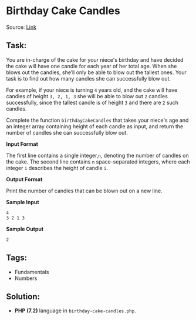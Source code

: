 # Birthday Cake Candles

Source: [Link](https://www.hackerrank.com/challenges/birthday-cake-candles/problem)

## Task:

You are in-charge of the cake for your niece's birthday and have decided the cake will have one candle for each year
of her total age. When she blows out the candles, she’ll only be able to blow out the tallest ones. 
Your task is to find out how many candles she can successfully blow out.

For example, if your niece is turning `4` years old, and the cake will have candles of height `3, 2, 1, 3` she will
be able to blow out `2` candles successfully, since the tallest candle is of height `3` and there are `2` such candles.

Complete the function `birthdayCakeCandles` that takes your niece's age and an integer array containing height
of each candle as input, and return the number of candles she can successfully blow out.

**Input Format**

The first line contains a single integer,`n`, denoting the number of candles on the cake.
The second line contains `n` space-separated integers, where each integer `i` describes the height of candle `i`.

**Output Format**

Print the number of candles that can be blown out on a new line.

**Sample Input**

```
4
3 2 1 3
```

**Sample Output**
```
2
```

## Tags:

* Fundamentals
* Numbers

## Solution:

* **PHP (7.2)** language in `birthday-cake-candles.php`.